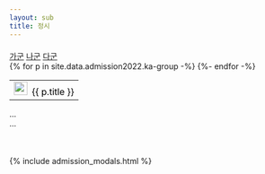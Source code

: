 ```yaml
---
layout: sub
title: 정시
---
```

<div style="margin:20px 0 50px 0">
    <nav>
        <div class="nav nav-tabs" id="nav-tab" role="tablist">
            <a class="nav-item nav-link active" id="nav-home-tab" data-toggle="tab" href="#nav-home" role="tab" aria-controls="nav-home" aria-selected="true">가군</a>
            <a class="nav-item nav-link" id="nav-profile-tab" data-toggle="tab" href="#nav-profile" role="tab" aria-controls="nav-profile" aria-selected="false">나군</a>
            <a class="nav-item nav-link" id="nav-contact-tab" data-toggle="tab" href="#nav-contact" role="tab" aria-controls="nav-contact" aria-selected="false">다군</a>
        </div>
    </nav>
    <div class="tab-content" id="nav-tabContent">
        <div class="tab-pane fade show active" id="nav-home" role="tabpanel" aria-labelledby="nav-home-tab">
            <table class="table table-condensed">
                <tbody>
                    {% for p in site.data.admission2022.ka-group -%}
                        <tr>
                            <td><a data-toggle="modal" href="#admission{{forloop.index}}" onclick="loadImage({{forloop.index}}, '{{p.image-url}}')" style="text-decoration:none;color:black"><img src="/assets/img/logo/{% include logo_func.html univ=p.univ %}" width="24px" height="24px" style="margin-right:8px"/>{{ p.title }}</a></td>
                        </tr>
                    {%- endfor -%}
                </tbody>
            </table>
        </div>
        <div class="tab-pane fade" id="nav-profile" role="tabpanel" aria-labelledby="nav-profile-tab">...</div>
        <div class="tab-pane fade" id="nav-contact" role="tabpanel" aria-labelledby="nav-contact-tab">...</div>
    </div>
</div>
{% include admission_modals.html %}
<script type="text/javascript">
const loadImage = function(index, img_url) {
    $("#admissionImg" + index).attr("src", img_url);
}
</script>